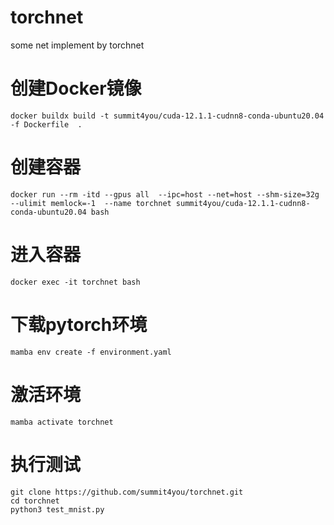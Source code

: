 # torchnet
some net implement by torchnet

# 创建Docker镜像

```
docker buildx build -t summit4you/cuda-12.1.1-cudnn8-conda-ubuntu20.04 -f Dockerfile  . 
```

# 创建容器

```
docker run --rm -itd --gpus all  --ipc=host --net=host --shm-size=32g --ulimit memlock=-1  --name torchnet summit4you/cuda-12.1.1-cudnn8-conda-ubuntu20.04 bash

```

# 进入容器

```
docker exec -it torchnet bash
```

# 下载pytorch环境

```
mamba env create -f environment.yaml
```

# 激活环境

```
mamba activate torchnet
```

# 执行测试

```
git clone https://github.com/summit4you/torchnet.git
cd torchnet
python3 test_mnist.py
```
